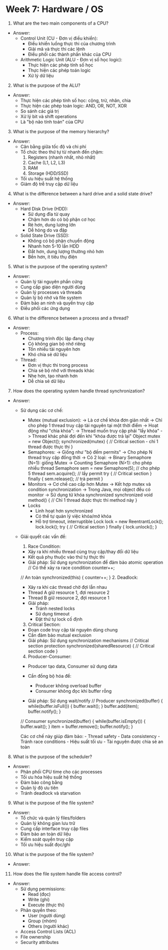 # Week 7: Hardware / OS

1. What are the two main components of a CPU?

- Answer:
  - Control Unit (CU - Đơn vị điều khiển):
    - Điều khiển luồng thực thi của chương trình
    - Giải mã và thực thi các lệnh
    - Điều phối các thành phần khác của CPU
  - Arithmetic Logic Unit (ALU - Đơn vị số học logic):
    - Thực hiện các phép tính số học
    - Thực hiện các phép toán logic
    - Xử lý dữ liệu

2. What is the purpose of the ALU?

- Answer:
  - Thực hiện các phép tính số học: cộng, trừ, nhân, chia
  - Thực hiện các phép toán logic: AND, OR, NOT, XOR
  - So sánh các giá trị
  - Xử lý bit và shift operations
  - Là "bộ não tính toán" của CPU

3. What is the purpose of the memory hierarchy?

- Answer:
  - Cân bằng giữa tốc độ và chi phí
  - Tổ chức theo thứ tự từ nhanh đến chậm:
    1. Registers (nhanh nhất, nhỏ nhất)
    2. Cache (L1, L2, L3)
    3. RAM
    4. Storage (HDD/SSD)
  - Tối ưu hiệu suất hệ thống
  - Giảm độ trễ truy cập dữ liệu

4. What is the difference between a hard drive and a solid state drive?

- Answer:
  - Hard Disk Drive (HDD):
    - Sử dụng đĩa từ quay
    - Chậm hơn do có bộ phận cơ học
    - Rẻ hơn, dung lượng lớn
    - Dễ hỏng do va đập
  - Solid State Drive (SSD):
    - Không có bộ phận chuyển động
    - Nhanh hơn 5-10 lần HDD
    - Đắt hơn, dung lượng thường nhỏ hơn
    - Bền hơn, ít tiêu thụ điện

5. What is the purpose of the operating system?

- Answer:
  - Quản lý tài nguyên phần cứng
  - Cung cấp giao diện người dùng
  - Quản lý processes và threads
  - Quản lý bộ nhớ và file system
  - Đảm bảo an ninh và quyền truy cập
  - Điều phối các ứng dụng

6. What is the difference between a process and a thread?

- Answer:
  - Process:
    - Chương trình độc lập đang chạy
    - Có không gian bộ nhớ riêng
    - Tốn nhiều tài nguyên hơn
    - Khó chia sẻ dữ liệu
  - Thread:
    - Đơn vị thực thi trong process
    - Chia sẻ bộ nhớ với threads khác
    - Nhẹ hơn, tạo nhanh hơn
    - Dễ chia sẻ dữ liệu

7. How does the operating system handle thread synchronization?

- Answer:
  - Sử dụng các cơ chế:
    - Mutex (mutual exclusion):
      -> Là cơ chế khóa đơn giản nhất
      -> Chỉ cho phép 1 thread truy cập tài nguyên tại một thời điểm
      -> Hoạt động như "chìa khóa":
      -> Thread muốn truy cập phải "lấy khóa"
      -> Thread khác phải đợi đến khi "khóa được trả lại"
      Object mutex = new Object();
      synchronized(mutex) {
          // Critical section - chỉ 1 thread được thực thi
      }
    - Semaphores:
      -> Giống như "bộ đếm permits"
      -> Cho phép N thread truy cập đồng thời
      -> Có 2 loại:
      -> Binary Semaphore (N=1): giống Mutex
      -> Counting Semaphore (N>1): cho phép nhiều thread
      Semaphore sem = new Semaphore(5); // cho phép 5 thread
      sem.acquire(); // lấy permit
      try {
          // Critical section
      } finally {
          sem.release(); // trả permit
      }
    - Monitors
      -> Cơ chế cao cấp hơn Mutex
      -> Kết hợp mutex và condition synchronization
      -> Trong Java, mọi object đều có monitor
      -> Sử dụng từ khóa synchronized
      synchronized void method() {
          // Chỉ 1 thread được thực thi method này
      }
    - Locks
      - Linh hoạt hơn synchronized
      - Có thể tự quản lý việc khóa/mở khóa
      - Hỗ trợ timeout, interruptible
      Lock lock = new ReentrantLock();
      lock.lock();
      try {
          // Critical section
      } finally {
          lock.unlock();
      }
  - Giải quyết các vấn đề:
    1. Race Condition:
      - Xảy ra khi nhiều thread cùng truy cập/thay đổi dữ liệu
      - Kết quả phụ thuộc vào thứ tự thực thi
      - Giải pháp: Sử dụng synchronization để đảm bảo atomic operation
      // Có thể xảy ra race condition
      counter++;

      // An toàn
      synchronized(this) {
          counter++;
      }
    2. Deadlock:
      - Xảy ra khi các thread chờ đợi lẫn nhau
      - Thread A giữ resource 1, đợi resource 2
      - Thread B giữ resource 2, đợi resource 1
      - Giải pháp:
        - Tránh nested locks
        - Sử dụng timeout
        - Đặt thứ tự lock cố định
    3. Critical Section:
      - Đoạn code truy cập tài nguyên dùng chung
      - Cần đảm bảo mutual exclusion
      - Giải pháp: Sử dụng synchronization mechanisms
      // Critical section protection
      synchronized(sharedResource) {
          // Critical section code
      }
    4. Producer-Consumer:
      - Producer tạo data, Consumer sử dụng data
      - Cần đồng bộ hóa để:
        - Producer không overload buffer
        - Consumer không đọc khi buffer rỗng

      - Giải pháp: Sử dụng wait/notify
      // Producer
      synchronized(buffer) {
          while(buffer.isFull()) {
              buffer.wait();
          }
          buffer.add(item);
          buffer.notify();
      }

      // Consumer
      synchronized(buffer) {
          while(buffer.isEmpty()) {
              buffer.wait();
          }
          item = buffer.remove();
          buffer.notify();
      }

      Các cơ chế này giúp đảm bảo:
        - Thread safety
        - Data consistency
        - Tránh race conditions
        - Hiệu suất tối ưu
        - Tài nguyên được chia sẻ an toàn

8. What is the purpose of the scheduler?

- Answer:
  - Phân phối CPU time cho các processes
  - Tối ưu hóa hiệu suất hệ thống
  - Đảm bảo công bằng
  - Quản lý độ ưu tiên
  - Tránh deadlock và starvation

9. What is the purpose of the file system?

- Answer:
  - Tổ chức và quản lý files/folders
  - Quản lý không gian lưu trữ
  - Cung cấp interface truy cập files
  - Đảm bảo an toàn dữ liệu
  - Kiểm soát quyền truy cập
  - Tối ưu hiệu suất đọc/ghi

10. What is the purpose of the file system?

- Answer:

11. How does the file system handle file access control?

- Answer:
  - Sử dụng permissions:
    - Read (đọc)
    - Write (ghi)
    - Execute (thực thi)
  - Phân quyền theo:
    - User (người dùng)
    - Group (nhóm)
    - Others (người khác)
  - Access Control Lists (ACL)
  - File ownership
  - Security attributes 
